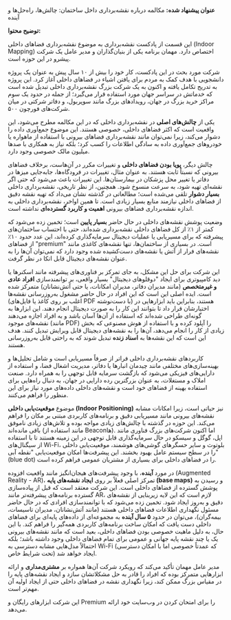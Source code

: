 **عنوان پیشنهاد شده:** مکالمه درباره نقشه‌برداری داخل ساختمان: چالش‌ها، راه‌حل‌ها و آینده

**توضیح محتوا:**

این قسمت از پادکست نقشه‌برداری به موضوع نقشه‌برداری فضاهای داخلی (Indoor Mapping) اختصاص دارد. مهمان برنامه یکی از بنیان‌گذاران و مدیر عامل یک شرکت پیشرو در این حوزه است.

شرکت مورد بحث در این پادکست، کار خود را بیش از ۱۰ سال پیش به عنوان یک پروژه دانشجویی با هدف کمک به مردم برای یافتن اشیاء در فضاهای داخلی آغاز کرد. این پروژه به تدریج تکامل یافته و اکنون به یک شرکت بزرگ نقشه‌برداری داخلی تبدیل شده است که خدماتش در سراسر جهان مورد استفاده قرار می‌گیرد؛ از جمله در حدود یک سوم مراکز خرید بزرگ در جهان، رویدادهای بزرگ مانند سوپربول، و دفاتر شرکتی در میان شرکت‌های فورچون ۵۰۰.

یکی از **چالش‌های اصلی** در نقشه‌برداری داخلی که در این مکالمه مطرح می‌شود، این واقعیت است که اکثر فضاهای داخلی، خصوصی هستند. این موضوع جمع‌آوری داده را دشوار می‌کند، زیرا نمی‌توان مانند نقشه‌برداری فضاهای بیرونی با استفاده از ماهواره یا خودروهای جمع‌آوری داده به سادگی اطلاعات را کسب کرد؛ بلکه نیاز به همکاری با صدها میلیون مالک خصوصی وجود دارد.

چالش دیگر، **پویا بودن فضاهای داخلی** و تغییرات مکرر در آن‌هاست، برخلاف فضاهای بیرونی که نسبتاً ثابت هستند. به عنوان مثال، تغییرات در فرودگاه‌ها، جابه‌جایی میزها در دفاتر یا تغییر محل پزشکان در بیمارستان‌ها. این تغییرات باعث می‌شود که حتی اگر نقشه‌ای تهیه شود، به سرعت منسوخ شود. همچنین، از نظر تاریخی، نقشه‌برداری داخلی **بسیار دشوار** تلقی می‌شده است؛ مطالعاتی در گذشته نشان می‌داد که تهیه نقشه دقیق از فضاهای داخلی نیازمند منابع بسیار زیادی است. تا همین اواخر، نقشه‌برداری داخلی به اندازه نقشه‌برداری فضاهای بیرونی **اهمیت و کاربرد گسترده‌ای** نداشته است.

وضعیت پوشش نقشه‌های داخلی در حال حاضر **بسیار پایین** است؛ تخمین زده می‌شود که کمتر از ۱٪ از کل فضاهای داخلی نقشه‌برداری شده‌اند، حتی با احتساب ساختمان‌های پیشرفته که برای مسیریابی یا عملیات دیجیتال سرمایه‌گذاری کرده‌اند، این عدد حدود ۱۰٪ از فضاهای "premium" است. در بسیاری از ساختمان‌ها، تنها نقشه‌های کاغذی مانند نقشه‌های فرار از آتش یا نقشه‌های دست‌کشیده شده وجود دارد که نمی‌توان آن‌ها را به عنوان نقشه‌های دیجیتال قابل اتکا در نظر گرفت.

این شرکت برای حل این مشکل، به جای تمرکز بر فناوری‌های پیشرفته مانند اسکنرها یا دید کامپیوتری برای ایجاد "دوقلوهای دیجیتال" بسیار واقعی، بر توانمندسازی **افراد عادی و غیرمتخصص** (مانند مدیران دفاتر، مدیران امکانات، یا حتی آتش‌نشانان) متمرکز شده است. ایده اصلی این است که این افراد در حال حاضر مشغول به‌روزرسانی نقشه‌ها (اغلب بر روی کاغذ یا فایل‌های PDF با دست‌نوشته) هستند، بنابراین باید ابزارهایی در اختیارشان قرار داد تا بتوانند این کار را به صورت دیجیتال انجام دهند. این ابزارها به گونه‌ای طراحی شده‌اند که استفاده از آن‌ها آسان باشد و به افراد اجازه می‌دهند نقشه‌های موجود (مانند PDF) را آپلود کرده و با استفاده از هوش مصنوعی که بخش زیادی از کار را انجام می‌دهد، آن‌ها را به نقشه‌های دیجیتال قابل ویرایش تبدیل کنند. هدف این است که این نقشه‌ها به **اسناد زنده** تبدیل شوند که به راحتی قابل به‌روزرسانی هستند.

کاربردهای نقشه‌برداری داخلی فراتر از صرفاً مسیریابی است و شامل تحلیل‌ها و بهینه‌سازی‌های مختلفی مانند چیدمان انبارها یا دفاتر، مدیریت اشغال فضا، و استفاده از دارایی‌های فیزیکی می‌شود که بازگشت سرمایه قابل توجهی را به همراه دارد. صنعت املاک و مستغلات، به عنوان بزرگترین رده دارایی در جهان، به دنبال راه‌هایی برای استفاده بهینه از فضاهای خود است و نقشه‌های داخلی داده‌های مورد نیاز برای این منظور را فراهم می‌کنند.

موضوع **موقعیت‌یابی داخلی (Indoor Positioning)** نیز حیاتی است، زیرا امکانات مشابه نقشه‌های بیرونی مانند مسیریابی دقیق و برنامه‌های کاربردی مبتنی بر مکان را فراهم می‌کند. این حوزه در گذشته با چالش‌های زیادی مواجه بوده و تلاش‌های زیادی ناموفق باقی مانده‌اند (مانند استفاده از Beaconها). اما اکنون شرکت‌های بزرگ فناوری مانند اپل، گوگل و سیسکو در حال سرمایه‌گذاری قابل توجهی در این زمینه هستند تا با استفاده از سیگنال‌های Wi-Fi، بلوتوث و سایر حسگرهای گوشی‌های هوشمند، موقعیت‌یابی داخلی را در سطح سیستم عامل بهبود بخشند. این پیشرفت‌ها امکان موقعیت‌یابی "نقطه آبی" (blue dot) را در فضاهای داخلی برای بسیاری از مشتریان عمومی فراهم کرده است.

در مورد **آینده**، با وجود پیشرفت‌های هیجان‌انگیز مانند واقعیت افزوده (Augmented Reality - AR)، تمرکز اصلی فعلاً بر روی **ایجاد نقشه‌های پایه (base maps)** و رسیدن به پوشش گسترده از فضاهای داخلی است. این شرکت معتقد است که قبل از پیاده‌سازی گسترده برنامه‌های پیشرفته‌تر مانند AR، لازم است که این لایه زیربنایی از نقشه‌های دقیق و به‌روز ایجاد شود. تخمین زده می‌شود که با توانمندسازی افرادی که در حال حاضر مسئول نگهداری اطلاعات فضاهای داخلی هستند (مانند آتش‌نشانان، مدیران تاسیسات، بیمه‌گران)، می‌توان در حدود **۵ سال آینده** به مجموعه‌ای از داده‌های پایه‌ای برای فضاهای داخلی دست یافت که امکان ساخت برنامه‌های کاربردی همه‌گیر را فراهم کند. با این حال، به دلیل ماهیت خصوصی بودن فضاهای داخلی، بعید است که مانند نقشه‌های بیرونی یک یا چند نقشه پایه جهانی و عمومی برای تمام فضاهای داخلی وجود داشته باشد؛ بلکه احتمالاً مدل‌هایی مشابه دسترسی به Wi-Fi (که عمدتاً خصوصی اما با امکان دسترسی تحت شرایط خاص) ایجاد خواهد شد.

مدیر عامل مهمان تأکید می‌کند که رویکرد شرکت آن‌ها همواره بر **مشتری‌مداری** و ارائه ابزارهایی متمرکز بوده که افراد را قادر به حل مشکلاتشان سازد و ایجاد نقشه‌های پایه را در مقیاس بزرگ ممکن کند، زیرا نگهداری نقشه در فضاهای داخلی حتی از ایجاد اولیه آن مهم‌تر است.

این شرکت ابزارهای رایگان و Premium را برای امتحان کردن در وب‌سایت خود ارائه می‌دهد.